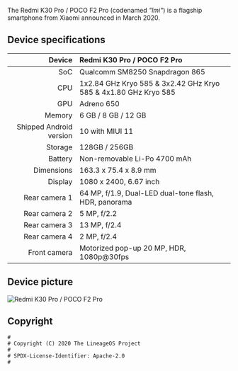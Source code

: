 The Redmi K30 Pro / POCO F2 Pro (codenamed _"lmi"_) is a flagship smartphone from Xiaomi announced in March 2020.


## Device specifications

| Device                  | Redmi K30 Pro / POCO F2 Pro                                     |
| ----------------------: | :-------------------------------------------------------------- |
| SoC                     | Qualcomm SM8250 Snapdragon 865                                  |
| CPU                     | 1x2.84 GHz Kryo 585 & 3x2.42 GHz Kryo 585 & 4x1.80 GHz Kryo 585 |
| GPU                     | Adreno 650                                                      |
| Memory                  | 6 GB / 8 GB / 12 GB                                             |
| Shipped Android version | 10 with MIUI 11                                                 |
| Storage                 | 128GB / 256GB                                                   |
| Battery                 | Non-removable Li-Po 4700 mAh                                    |
| Dimensions              | 163.3 x 75.4 x 8.9 mm                                           |
| Display                 | 1080 x 2400, 6.67 inch                                          |
| Rear camera 1           | 64 MP, f/1.9, Dual-LED dual-tone flash, HDR, panorama           |
| Rear camera 2           | 5 MP, f/2.2                                                     |
| Rear camera 3           | 13 MP, f/2.4                                                    |
| Rear camera 4           | 2 MP, f/2.4                                                     |
| Front camera            | Motorized pop-up 20 MP, HDR, 1080p@30fps                        |


## Device picture

![Redmi K30 Pro / POCO F2 Pro](https://cdn.cnbj1.fds.api.mi-img.com/mi-mall/b700017c113627f3653c48abbf9c1d50.jpg)


## Copyright

```
#
# Copyright (C) 2020 The LineageOS Project
#
# SPDX-License-Identifier: Apache-2.0
#
